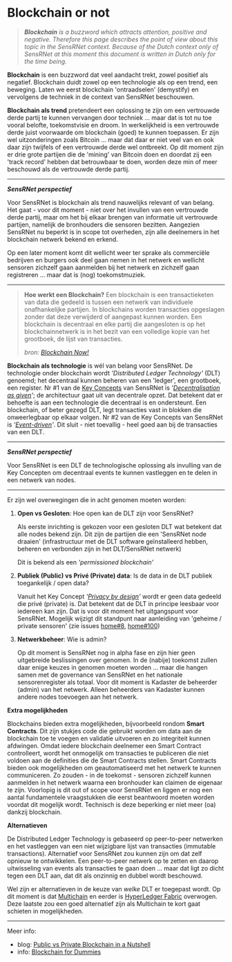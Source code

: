 # Blockchain or not

> _**Blockchain** is a buzzword which attracts attention, positive and negative.
Therefore this page describes the point of view about this topic in the SensRNet context.
Because of the Dutch context only of SensRNet at this moment this document is written in Dutch only for the time being._

**Blockchain** is een buzzword dat veel aandacht trekt, zowel positief als negatief.
Blockchain duidt zowel op een technologie als op een trend, een beweging.
Laten we eerst blockchain 'ontraadselen' (demystify) en vervolgens de techniek in de context van SensRNet beschouwen.

**Blockchain als trend** pretendeert een oplossing te zijn om een vertrouwde derde partij te kunnen vervangen door techniek ... maar dat is tot nu toe vooral belofte, toekomstvisie en droom. 
In werkelijkheid is een vertrouwde derde juist voorwaarde om blockchain (goed) te kunnen toepassen.
Er zijn wel uitzonderingen zoals Bitcoin ... maar dat daar er niet veel van en ook daar zijn twijfels of een vertrouwde derde wel ontbreekt.
Op dit moment zijn er drie grote partijen die de 'mining' van Bitcoin doen en doordat zij een 'track record' hebben dat betrouwbaar te doen, worden deze min of meer beschouwd als de vertrouwde derde partij.

---

_**SensRNet perspectief**_

Voor SensRNet is blockchain als trend nauwelijks relevant of van belang. Het gaat - voor dit moment - niet over het invullen van een vertrouwde derde partij, maar om het bij elkaar brengen van informatie uit vertrouwde partijen, namelijk de bronhouders die sensoren bezitten. Aangezien SensRNet nu beperkt is in scope tot overheden, zijn alle deelnemers in het blockchain netwerk bekend en erkend.

Op een later moment komt dit wellicht weer ter sprake als commerciële bedrijven en burgers ook deel gaan nemen in het netwerk en wellicht sensoren zichzelf gaan aanmelden bij het netwerk en zichzelf gaan registreren ... maar dat is (nog) toekomstmuziek.

---

> **Hoe werkt een Blockchain?**
> Een blockchain is een transactieketen van data die gedeeld is tussen een netwerk van individuele onafhankelijke partijen.
> In blockchains worden transacties opgeslagen zonder dat deze verwijderd of aangepast kunnen worden.
> Een blockchain is decentraal en elke partij die aangesloten is op het blockchainnetwerk is in het bezit van een volledige kopie van het grootboek, de lijst van transacties.
> 
> _bron: [Blockchain Now!](https://www.blockchainnow.nl/blockchain-voor-dummies)_

**Blockchain als technologie** is wél van belang voor SensRNet.
De technologie onder blockchain wordt _'Distributed Ledger Technology'_ (DLT) genoemd; het decentraal kunnen beheren van een 'ledger', een grootboek, een register.
Nr #1 van de [Key Concepts](KeyConcepts.md) van SensRNet is _'[Decentralisation as given](KeyConcepts.md#decentralization)'_; de architectuur gaat uit van decentrale opzet.
Dat betekent dat er behoefte is aan een technologie die decentraal is en ondersteunt.
Een blockchain, of beter gezegd DLT, legt transacties vast in blokken die onweerlegbaar op elkaar volgen.
Nr #2 van de Key Concepts van SensRNet is _'[Event-driven](KeyConcepts.md#event-driven)'_.
Dit sluit - niet toevallig - heel goed aan bij de transacties van een DLT.

---

_**SensRNet perspectief**_

Voor SensRNet is een DLT de technologische oplossing als invulling van de Key Concepten om decentraal events te kunnen vastleggen en te delen in een netwerk van nodes.

---

Er zijn wel overwegingen die in acht genomen moeten worden:

1. **Open vs Gesloten**: Hoe open kan de DLT zijn voor SensRNet?

   Als eerste inrichting is gekozen voor een gesloten DLT wat betekent dat alle nodes bekend zijn.
   Dit zijn de partijen die een 'SensRNet node draaien' (infrastructuur met de DLT software geïnstalleerd hebben, beheren en verbonden zijn in het DLT/SensRNet netwerk)

   Dit is bekend als een _'permissioned blockchain'_

1. **Publiek (Public) vs Privé (Private) data**: Is de data in de DLT publiek toegankelijk / open data?
   
   Vanuit het Key Concept _'[Privacy by design](KeyConcepts.md#privacy-by-design)'_ wordt er geen data gedeeld die privé (private) is. Dat betekent dat de DLT in principe leesbaar voor iedereen kan zijn. Dat is voor dit moment het uitgangspunt voor SensRNet. Mogelijk wijzigt dit standpunt naar aanleiding van 'geheime / private sensoren' (zie issues [home#8](https://github.com/kadaster-labs/sensrnet-home/issues/8), [home#100](https://github.com/kadaster-labs/sensrnet-home/issues/100))

1. **Netwerkbeheer**: Wie is admin?
   
   Op dit moment is SensRNet nog in alpha fase en zijn hier geen uitgebreide beslissingen over genomen.
   In de (nabije) toekomst zullen daar enige keuzes in genomen moeten worden ... maar die hangen samen met de governance van SensRNet en het nationale sensorenregister als totaal.
   Voor dit moment is Kadaster de beheerder (admin) van het netwerk.
   Alleen beheerders van Kadaster kunnen andere nodes toevoegen aan het netwerk.

**Extra mogelijkheden**

Blockchains bieden extra mogelijkheden, bijvoorbeeld rondom **Smart Contracts**. Dit zijn stukjes code die gebruikt worden om data aan de blockchain toe te voegen en validatie uitvoeren en zo integriteit kunnen afdwingen. Omdat iedere blockchain deelnemer een Smart Contract controlleert, wordt het onmogelijk om transacties te publiceren die niet voldoen aan de definities die de Smart Contracts stellen. Smart Contracts bieden ook mogelijkheden om geautomatiseerd met het netwerk te kunnen communiceren. Zo zouden - in de toekomst - sensoren zichzelf kunnen aanmelden in het netwerk waarna een bronhouder kan claimen de eigenaar te zijn. Voorlopig is dit out of scope voor SensRNet en liggen er nog een aantal fundamentele vraagstukken die eerst beantwoord moeten worden voordat dit mogelijk wordt. Technisch is deze beperking er niet meer (oa) dankzij blockchain.

**Alternatieven**

De Distributed Ledger Technology is gebaseerd op peer-to-peer netwerken en het vastleggen van een niet wijzigbare lijst van transacties (immutable transactions).
Alternatief voor SensRNet zou kunnen zijn om dat zelf opnieuw te ontwikkelen.
Een peer-to-peer netwerk op te zetten en daarop uitwisseling van events als transacties te gaan doen ... maar dat ligt zo dicht tegen een DLT aan, dat dit als onzinnig en dubbel wordt beschouwd.

Wel zijn er alternatieven in de keuze van _welke_ DLT er toegepast wordt.
Op dit moment is dat [Multichain](SyncMultiChainEN.md) en eerder is [HyperLedger Fabric](https://hyperledger-fabric.readthedocs.io/en/latest/network/network.html) overwogen.
Deze laatste zou een goed alternatief zijn als Multichain te kort gaat schieten in mogelijkheden.

---
Meer info:

- blog: [Public vs Private Blockchain in a Nutshell](https://medium.com/coinmonks/public-vs-private-blockchain-in-a-nutshell-c9fe284fa39f)
- info: [Blockchain for Dummies](https://www.blockchainnow.nl/blockchain-voor-dummies)
